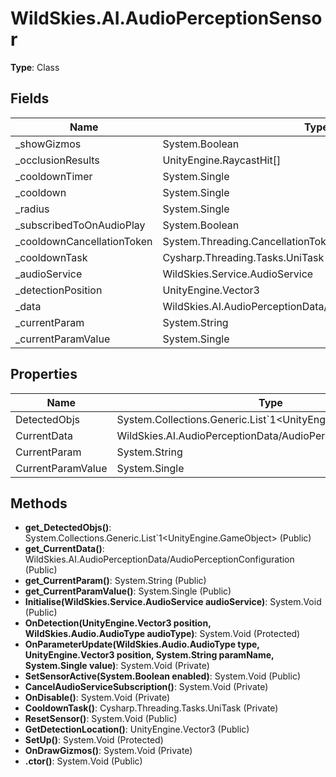 ﻿# WildSkies.AI.AudioPerceptionSensor

**Type**: Class

## Fields

| Name | Type | Access |
|------|------|--------|
| _showGizmos | System.Boolean | Private |
| _occlusionResults | UnityEngine.RaycastHit[] | Private |
| _cooldownTimer | System.Single | Private |
| _cooldown | System.Single | Private |
| _radius | System.Single | Private |
| _subscribedToOnAudioPlay | System.Boolean | Private |
| _cooldownCancellationToken | System.Threading.CancellationTokenSource | Private |
| _cooldownTask | Cysharp.Threading.Tasks.UniTask | Private |
| _audioService | WildSkies.Service.AudioService | Private |
| _detectionPosition | UnityEngine.Vector3 | Private |
| _data | WildSkies.AI.AudioPerceptionData/AudioPerceptionConfiguration | Private |
| _currentParam | System.String | Private |
| _currentParamValue | System.Single | Private |

## Properties

| Name | Type | Access |
|------|------|--------|
| DetectedObjs | System.Collections.Generic.List`1<UnityEngine.GameObject> | Public |
| CurrentData | WildSkies.AI.AudioPerceptionData/AudioPerceptionConfiguration | Public |
| CurrentParam | System.String | Public |
| CurrentParamValue | System.Single | Public |

## Methods

- **get_DetectedObjs()**: System.Collections.Generic.List`1<UnityEngine.GameObject> (Public)
- **get_CurrentData()**: WildSkies.AI.AudioPerceptionData/AudioPerceptionConfiguration (Public)
- **get_CurrentParam()**: System.String (Public)
- **get_CurrentParamValue()**: System.Single (Public)
- **Initialise(WildSkies.Service.AudioService audioService)**: System.Void (Public)
- **OnDetection(UnityEngine.Vector3 position, WildSkies.Audio.AudioType audioType)**: System.Void (Protected)
- **OnParameterUpdate(WildSkies.Audio.AudioType type, UnityEngine.Vector3 position, System.String paramName, System.Single value)**: System.Void (Private)
- **SetSensorActive(System.Boolean enabled)**: System.Void (Public)
- **CancelAudioServiceSubscription()**: System.Void (Private)
- **OnDisable()**: System.Void (Private)
- **CooldownTask()**: Cysharp.Threading.Tasks.UniTask (Private)
- **ResetSensor()**: System.Void (Public)
- **GetDetectionLocation()**: UnityEngine.Vector3 (Public)
- **SetUp()**: System.Void (Protected)
- **OnDrawGizmos()**: System.Void (Private)
- **.ctor()**: System.Void (Public)

